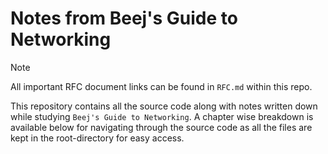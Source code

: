 # Notes from Beej's Guide to Networking

> [!NOTE]
> All important RFC document links can be found in `RFC.md` within this repo.

This repository contains all the source code along with notes written 
down while studying `Beej's Guide to Networking`. A chapter wise 
breakdown is available below for navigating through the source code 
as all the files are kept in the root-directory for easy access.

